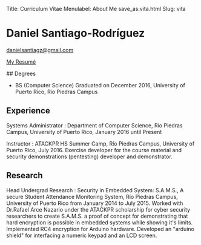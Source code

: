 Title: Curriculum Vitae
Menulabel: About Me
save_as:vita.html
Slug: vita

# Daniel Santiago-Rodríguez
<p><a href="mailto:danielsantiago@gmail.com">danielsantiagz@gmail.com</a></p>
<p><a href="pdfs/DanielSantiago-Resume.pdf">My Resumé</a></p>
## Degrees

- BS (Computer Science) Graduated on December 2016, University of Puerto Rico, Río Piedras Campus

## Experience

Systems Administrator
: Department of Computer Science, Río Piedras Campus, University of Puerto Rico, January 2016 until Present

Instructor
: ATACKPR HS Summer Camp, Río Piedras Campus, University of Puerto Rico, July 2016. Exercise developer for the course material and security demonstrations (pentesting) developer and demonstrator.

## Research

Head Undergrad Research
: Security in Embedded System: S.A.M.S., A secure Student Attendance Monitoring System, Río Piedras Campus, University of Puerto Rico from January 2014 to July 2015. Worked with Dr.Rafael Arce Nazario under the ATACKPR scholarship for cyber security researchers to create S.A.M.S. a proof of concept for demonstrating that hard encryption is possible in embedded systems while showing it's limits. Implemented RC4 encryption for Arduino hardware. Developed an "arduino shield" for interfacing a numeric keypad and an LCD screen.
